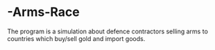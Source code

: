 # -Arms-Race
The program is a simulation about defence contractors
selling arms to countries which buy/sell gold and import goods.
